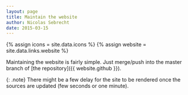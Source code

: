 ```yaml
---
layout: page
title: Maintain the website
author: Nicolas Sebrecht
date: 2015-03-15
---
```

{% assign icons = site.data.icons %}
{% assign website = site.data.links.website %}



Maintaining the website is fairly simple. Just merge/push into the master branch of [the repository]({{ website.github }}).

{: .note}
There might be a few delay for the site to be rendered once the sources are updated (few seconds or one minute).


<!--
vim: expandtab ts=2 :
-->
